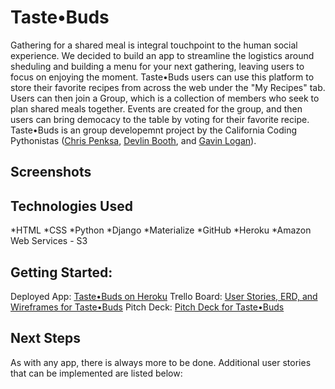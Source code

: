 # Taste•Buds
Gathering for a shared meal is integral touchpoint to the human social experience. We decided to build an app to streamline the logistics around sheduling and building a menu for your next gathering, leaving users to focus on enjoying the moment. 
Taste•Buds users can use this platform to store their favorite recipes from across the web under the "My Recipes" tab. Users can then join a Group, which is a collection of members who seek to plan shared meals together. Events are created for the group, and then users can bring democacy to the table by voting for their favorite recipe.
Taste•Buds is an group developemnt project by the California Coding Pythonistas ([Chris Penksa](https://github.com/cjpen), [Devlin Booth](https://github.com/adevlinb), and [Gavin Logan](https://github.com/Raconic)).

## Screenshots

## Technologies Used

*HTML
*CSS
*Python
*Django
*Materialize
*GitHub
*Heroku
*Amazon Web Services - S3


## Getting Started:
Deployed App: [Taste•Buds on Heroku](https://taste--buds.herokuapp.com/)
Trello Board: [User Stories, ERD, and Wireframes for Taste•Buds](https://trello.com/b/WeQX8Q34/project-3-chris-dev-gavin)
Pitch Deck: [Pitch Deck for Taste•Buds](https://docs.google.com/presentation/d/1-OkVuCbA1mxGEotwqymSPxT0iRdhwywnUiN4Bp3qXAo/edit?usp=sharing)

## Next Steps
As with any app, there is always more to be done. Additional user stories that can be implemented are listed below:
